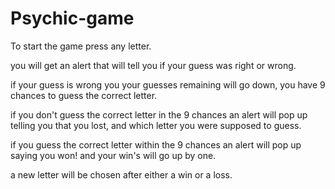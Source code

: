 # Psychic-game

To start the game press any letter. 

you will get an alert that will tell you if your guess was right or wrong. 

if your guess is wrong you your guesses remaining will go down, you have 9 chances to guess the correct letter.

if you don't guess the correct letter in the 9 chances an alert will pop up telling you that you lost,
and which letter you were supposed to guess. 

if you guess the correct letter within the 9 chances an alert will pop up saying you won! and your win's will go up by one. 

a new letter will be chosen after either a win or a loss. 
